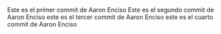 Este es el primer commit de Aaron Enciso
Este es el segundo commit de Aaron Enciso
este es el tercer commit de Aaron Enciso
este es el cuarto commit de Aaron Enciso
